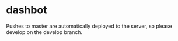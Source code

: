 # dashbot
Pushes to master are automatically deployed to the server, so please develop on the develop branch.
